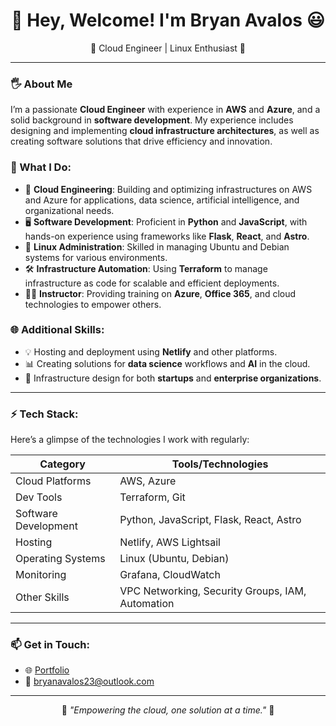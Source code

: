 <div align="center">
  <h1>👋 Hey, Welcome! I'm Bryan Avalos 😃</h1>
  <p>
    🌟 Cloud Engineer | Linux Enthusiast 🌟
  </p>
</div>

---

### 🖐 About Me

I’m a passionate **Cloud Engineer** with experience in **AWS** and **Azure**, and a solid background in **software development**. My experience includes designing and implementing **cloud infrastructure architectures**, as well as creating software solutions that drive efficiency and innovation.

### 🌟 What I Do:
- 🔧 **Cloud Engineering**: Building and optimizing infrastructures on AWS and Azure for applications, data science, artificial intelligence, and organizational needs.
- 🖥️ **Software Development**: Proficient in **Python** and **JavaScript**, with hands-on experience using frameworks like **Flask**, **React**, and **Astro**.
- 🐧 **Linux Administration**: Skilled in managing Ubuntu and Debian systems for various environments.
- 🛠️ **Infrastructure Automation**: Using **Terraform** to manage infrastructure as code for scalable and efficient deployments.
- 👨‍🏫 **Instructor**: Providing training on **Azure**, **Office 365**, and cloud technologies to empower others.

### 🌐 Additional Skills:
- 💡 Hosting and deployment using **Netlify** and other platforms.
- 📊 Creating solutions for **data science** workflows and **AI** in the cloud.
- 📁 Infrastructure design for both **startups** and **enterprise organizations**.

---

### ⚡ Tech Stack:
Here’s a glimpse of the technologies I work with regularly:

| **Category**      | **Tools/Technologies**                                           |
|--------------------|-----------------------------------------------------------------|
| Cloud Platforms    | AWS, Azure                                                    |
| Dev Tools          | Terraform, Git                                                |
| Software Development | Python, JavaScript, Flask, React, Astro                      |
| Hosting            | Netlify, AWS Lightsail                                        |
| Operating Systems  | Linux (Ubuntu, Debian)                                        |
| Monitoring         | Grafana, CloudWatch                                           |
| Other Skills       | VPC Networking, Security Groups, IAM, Automation              |

---

### 📫 Get in Touch:
- 🌐 [Portfolio](https://bryanavalos.netlify.app/)
- 📧 bryanavalos23@outlook.com

---

<div align="center">
  <p>🌟 <i>"Empowering the cloud, one solution at a time."</i> 🌟</p>
</div>
